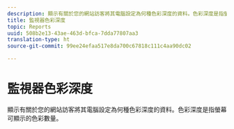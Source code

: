 ```yaml
---
description: 顯示有關於您的網站訪客將其電腦設定為何種色彩深度的資料。色彩深度是指螢幕可顯示的色彩數量。
title: 監視器色彩深度
topic: Reports
uuid: 508b2e13-43ae-463d-bfca-7dda77807aa3
translation-type: ht
source-git-commit: 99ee24efaa517e8da700c67818c111c4aa90dc02

---
```



# 監視器色彩深度

顯示有關於您的網站訪客將其電腦設定為何種色彩深度的資料。色彩深度是指螢幕可顯示的色彩數量。


